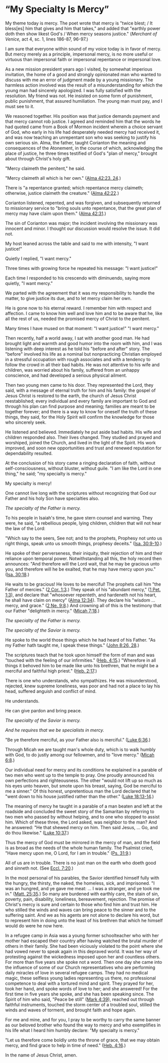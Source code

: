 # “My Specialty Is Mercy”

My theme today is mercy. The poet wrote that mercy is "twice blest; / It
bless[es] him that gives and him that takes," and added that "earthly power
doth then show likest God's / When mercy seasons justice." (_Merchant of
Venice,_ act 4, sc. 1, lines 186-87, 96-97.)

I am sure that everyone within sound of my voice today is in favor of mercy.
But mercy merely as a principle, impersonal mercy, is no more useful or
virtuous than impersonal faith or impersonal repentance or impersonal love.

As a new mission president years ago I visited, by somewhat imperious
invitation, the home of a good and strongly opinionated man who wanted to
discuss with me an error of judgment made by a young missionary. The harmless
action involved was the result of a misunderstanding for which the young man
had sincerely apologized. I was fully satisfied with the resolution. My friend
was not. He insisted on some form of punishment, public punishment, that
assured humiliation. The young man must pay, and I must see to it.

We reasoned together. His position was that justice demands payment and that
mercy cannot rob justice. I agreed and reminded him that the words he had
quoted came from a Book of Mormon incident wherein a choice servant of God,
who early in his life had desperately needed mercy had received it, and was
now teaching an unrepentant son who was seeking to justify his own serious
sin. Alma, the father, taught Corianton the meaning and consequences of the
Atonement, in the course of which, acknowledging the place of justice, he
three times testified of God's "plan of mercy," brought about through Christ's
holy gift.

"Mercy claimeth the penitent," he said.

"Mercy claimeth all which is her own." ([Alma 42:23,
24](https://www.lds.org/scriptures/bofm/alma/42.23%2C24?lang=eng#22).)

There is "a repentance granted; which repentance mercy claimeth; otherwise,
justice claimeth the creature." ([Alma
42:22](https://www.lds.org/scriptures/bofm/alma/42.22?lang=eng#21).)

Corianton listened, repented, and was forgiven, and subsequently returned to
missionary service to "bring souls unto repentance, that the great plan of
mercy may have claim upon them." ([Alma
42:31](https://www.lds.org/scriptures/bofm/alma/42.31?lang=eng#30).)

The sin of Corianton was major; the incident involving the missionary was
innocent and minor. I thought our discussion would resolve the issue. It did
not.

My host leaned across the table and said to me with intensity, "I want
justice!"

Quietly I replied, "I want mercy."

Three times with growing force he repeated his message: "I want justice!"

Each time I responded to his crescendo with diminuendo, saying more quietly,
"I want mercy."

We parted with the agreement that it was my responsibility to handle the
matter, to give justice its due, and to let mercy claim her own.

He is gone now to his eternal reward. I remember him with respect and
affection. I came to know him well and love him and to be aware that he, like
all the rest of us, needed the promised mercy of Christ to the penitent.

Many times I have mused on that moment: "I want justice!" "I want mercy."

Then recently, half a world away, I sat with another good man. He had brought
light and warmth and good humor into the room with him, and I was listening
with deep interest as he told his "before and after" story. The "before"
involved his life as a nominal but nonpracticing Christian employed in a
stressful occupation with rough associates and with a tendency to follow the
crowd in all their bad habits. He was not attentive to his wife and children,
was worried about his family, suffered from an unhappy conscience, and had
developed a serious physical ailment.

Then two young men came to his door. They represented the Lord, they said,
with a message of eternal truth for him and his family: the gospel of Jesus
Christ is restored to the earth, the church of Jesus Christ reestablished;
every individual and every family are important to God and through his plan
can find purpose and meaning; families are meant to be together forever; and
there is a way to know for oneself the truth of these things, they said, for
the Holy Spirit will confirm the knowledge for those who sincerely seek.

He listened and believed. Immediately he put aside bad habits. His wife and
children responded also. Their lives changed. They studied and prayed and
worshiped, joined the Church, and lived in the light of the Spirit. His work
improved, and soon new opportunities and trust and renewed reputation for
dependability resulted.

At the conclusion of his story came a ringing declaration of faith, without
self-consciousness, without bluster, without guile. "I am like the Lord in one
thing," he said; "my specialty is mercy."

My specialty is mercy!

One cannot live long with the scriptures without recognizing that God our
Father and his holy Son have specialties also.

_The specialty of the Father is mercy._

To his people in Isaiah's time, he gave stern counsel and warning. They were,
he said, "a rebellious people, lying children, children that will not hear the
law of the Lord:

"Which say to the seers, See not; and to the prophets, Prophesy not unto us
right things, speak unto us smooth things, prophesy deceits." ([Isa.
30:9-10](https://www.lds.org/scriptures/ot/isa/30.9-10?lang=eng#8).)

He spoke of their perverseness, their iniquity, their rejection of him and
their reliance upon temporal power. Notwithstanding all this, the holy record
then announces: "And therefore will the Lord wait, that he may be gracious
unto you, and therefore will he be exalted, that he may have mercy upon you."
([Isa. 30:18](https://www.lds.org/scriptures/ot/isa/30.18?lang=eng#17).)

He waits to be gracious! He loves to be merciful! The prophets call him "the
Father of mercies." ([2 Cor.
1:3](https://www.lds.org/scriptures/nt/2-cor/1.3?lang=eng#2).) They speak of
his "abundant mercy," ([1 Pet.
1:3](https://www.lds.org/scriptures/nt/1-pet/1.3?lang=eng#2)), and declare
that "whosoever repenteth, and hardeneth not his heart, he shall have claim on
mercy" ([Alma
12:34](https://www.lds.org/scriptures/bofm/alma/12.34?lang=eng#33)). They
declare his "wisdom ... mercy, and grace." ([2 Ne.
9:8](https://www.lds.org/scriptures/bofm/2-ne/9.8?lang=eng#7).) And crowning
all of this is the testimony that our Father "delighteth in mercy." ([Micah
7:18](https://www.lds.org/scriptures/ot/micah/7.18?lang=eng#17).)

_The specialty of the Father is mercy._

_The specialty of the Savior is mercy._

He spoke to the world those things which he had heard of his Father. "As my
Father hath taught me, I speak these things." ([John 8:26,
28](https://www.lds.org/scriptures/nt/john/8.26%2C28?lang=eng#25).)

The scriptures teach that he took upon himself the form of man and was
"touched with the feeling of our infirmities." ([Heb.
4:15](https://www.lds.org/scriptures/nt/heb/4.15?lang=eng#14).) "Wherefore in
all things it behoved him to be made like unto his brethren, that he might be
a merciful and faithful high priest." ([Heb.
2:17](https://www.lds.org/scriptures/nt/heb/2.17?lang=eng#16).)

There is one who understands, who sympathizes. He was misunderstood, rejected,
knew supreme loneliness, was poor and had not a place to lay his head,
suffered anguish and conflict of mind.

He understands.

He can give pardon and bring peace.

_The specialty of the Savior is mercy._

_And he requires that we be specialists in mercy._

"Be ye therefore merciful, as your Father also is merciful." ([Luke
6:36](https://www.lds.org/scriptures/nt/luke/6.36?lang=eng#35).)

Through Micah we are taught man's whole duty, which is to walk humbly with
God, to do justly among our fellowmen, and to "love mercy." ([Micah
6:8](https://www.lds.org/scriptures/ot/micah/6.8?lang=eng#7).)

Our individual need for mercy and its conditions he explained in a parable of
two men who went up to the temple to pray. One proudly announced his own
perfections and righteousness. The other "would not lift up so much as his
eyes unto heaven, but smote upon his breast, saying, God be merciful to me a
sinner." Of this honest, unpretentious man the Lord declared that he "went
down to his house justified rather than the other." ([Luke
18:13-14](https://www.lds.org/scriptures/nt/luke/18.13-14?lang=eng#12).)

The meaning of mercy he taught in a parable of a man beaten and left at the
roadside and concluded the sweet story of the Samaritan by referring to two
men who passed by without helping, and to one who stopped to assist him. Which
of these three, the Lord asked, was neighbor to the man? And he answered: "He
that shewed mercy on him. Then said Jesus, ... Go, and do thou likewise." ([Luke
10:37](https://www.lds.org/scriptures/nt/luke/10.37?lang=eng#36).)

Thus the mercy of God must be mirrored in the mercy of man, and the field is
as broad as the needs of the whole human family. The Psalmist cried, "Have
mercy upon me, O Lord, for I am in trouble." ([Ps.
31:9](https://www.lds.org/scriptures/ot/ps/31.9?lang=eng#8).)

All of us are in trouble. There is no just man on the earth who doeth good and
sinneth not. (See [Eccl.
7:20](https://www.lds.org/scriptures/ot/eccl/7.20?lang=eng#19).)

In the most personal of his parables, the Savior identified himself fully with
the hungry, the thirsty, the naked, the homeless, sick, and imprisoned. "I was
an hungred, and ye gave me meat: ... I was a stranger, and ye took me in."
([Matt. 25:35](https://www.lds.org/scriptures/nt/matt/25.35?lang=eng#34).) So
many are burdened with earthly care, the stain of sin, poverty, pain,
disability, loneliness, bereavement, rejection. The promise of Christ's mercy
is sure and certain to those who find him and trust him. He who stilled the
winds and waves can bring peace to the sinner and to the suffering saint. And
we as his agents are not alone to declare his word, but to represent him in
doing unto the least of his brethren that which he himself would do were he
now here.

In a refugee camp in Asia was a young former schoolteacher who with her mother
had escaped their country after having watched the brutal murder of others in
their family. She had been viciously violated to the point where she had vowed
never to speak again in this depraved world. It was her way of protesting
against the wickedness imposed upon her and countless others. For more than
five years she spoke not a word. Then one day she came into the influence of
some of our Church representatives who are performing daily miracles of love
in several refugee camps. They had no medical magic, these selfless young
ladies representing us there, no professional competence to deal with a
tortured mind and spirit. They prayed for her, took her hand, and spoke words
of love to her; and she answered! For the first time in five years she spoke,
and she has been speaking since. The Spirit of him who said, "Peace be still"
([Mark 4:39](https://www.lds.org/scriptures/nt/mark/4.39?lang=eng#38)),
reached out through faithful instruments, touched the storm center of a
troubled soul, stilled the winds and waves of torment, and brought faith and
hope again.

For me and mine, and for you, I pray to be worthy to carry the same banner as
our beloved brother who found the way to mercy and who exemplifies in his life
what I heard him humbly declare: "My specialty is mercy."

"Let us therefore come boldly unto the throne of grace, that we may obtain
mercy, and find grace to help in time of need." ([Heb.
4:16](https://www.lds.org/scriptures/nt/heb/4.16?lang=eng#15).)

In the name of Jesus Christ, amen.

